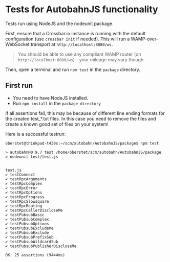 # Tests for AutobahnJS functionality

Tests run using NodeJS and the nodeunit package.

First, ensure that a Crossbar.io instance is running with the default configuration (use `crossbar init` if needed). This will run a WAMP-over-WebSocket transport at `http://localhost:8080/ws`.

> You should be able to use any compliant WAMP router (on `http://localhost:8080/ws`) - your mileage may vary though. 

Then, open a terminal and run `npm test` in the `package` directory.

## First run

* You need to have NodeJS installed.
* Run `npm install` in the `package directory`

If all assertions fail, this may be because of different line ending formats for the created test_*.txt files.
In this case you need to remove the files and create a known good set of files on your system!

Here is a successful testrun:

```console
oberstet@thinkpad-t430s:~/scm/autobahn/AutobahnJS/package$ npm test

> autobahn@0.9.7 test /home/oberstet/scm/autobahn/AutobahnJS/package
> nodeunit test/test.js


test.js
✔ testConnect
✔ testRpcArguments
✔ testRpcComplex
✔ testRpcError
✔ testRpcOptions
✔ testRpcProgress
✔ testRpcSlowsquare
✔ testRpcRouting
✔ testRpcCallerDiscloseMe
✔ testPubsubBasic
✔ testPubsubComplex
✔ testPubsubOptions
✔ testPubsubExcludeMe
✔ testPubsubExclude
✔ testPubsubPrefixSub
✔ testPubsubWildcardSub
✔ testPubsubPublisherDiscloseMe

OK: 25 assertions (9444ms)
```

